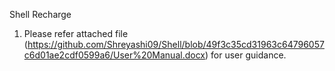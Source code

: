 Shell Recharge
1. Please refer attached file (https://github.com/Shreyashi09/Shell/blob/49f3c35cd31963c64796057c6d01ae2cdf0599a6/User%20Manual.docx) for user guidance. 
